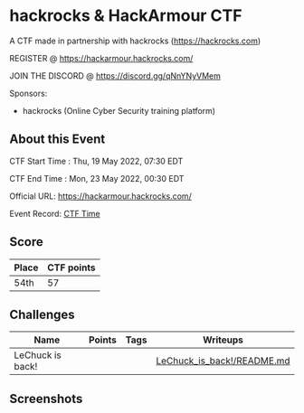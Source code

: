 # hackrocks & HackArmour CTF

A CTF made in partnership with hackrocks (https://hackrocks.com)

REGISTER @ https://hackarmour.hackrocks.com/

JOIN THE DISCORD @ https://discord.gg/qNnYNyVMem

Sponsors:
- hackrocks (Online Cyber Security training platform)

## About this Event


CTF Start Time :  Thu, 19 May 2022, 07:30 EDT

CTF End Time : Mon, 23 May 2022, 00:30 EDT

Official URL: https://hackarmour.hackrocks.com/

Event Record: [CTF Time](https://ctftime.org/event/1622)


## Score

| Place | CTF points |
|-------|------------|
| 54th | 57|

## Challenges
| Name | Points | Tags | Writeups |
|------|--------|------|----------|
|LeChuck is back!| ||[LeChuck_is_back!/README.md](LeChuck_is_back!/README.md)|




## Screenshots
